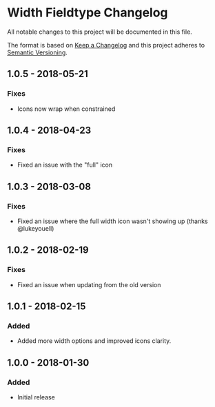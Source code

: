 # Width Fieldtype Changelog

All notable changes to this project will be documented in this file.

The format is based on [Keep a Changelog](http://keepachangelog.com/) and this project adheres to [Semantic Versioning](http://semver.org/).

## 1.0.5 - 2018-05-21
### Fixes
- Icons now wrap when constrained

## 1.0.4 - 2018-04-23
### Fixes
- Fixed an issue with the "full" icon

## 1.0.3 - 2018-03-08
### Fixes
- Fixed an issue where the full width icon wasn't showing up (thanks @lukeyouell)

## 1.0.2 - 2018-02-19
### Fixes
- Fixed an issue when updating from the old version

## 1.0.1 - 2018-02-15
### Added
- Added more width options and improved icons clarity.

## 1.0.0 - 2018-01-30
### Added
- Initial release
